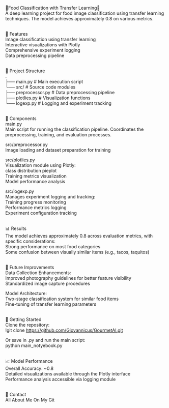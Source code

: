 🍕Food Classification with Transfer Learning🍦  
A deep learning project for food image classification using transfer learning techniques. The model achieves approximately 0.8 on various metrics.<br><br>

🌟 Features  
Image classification using transfer learning  
Interactive visualizations with Plotly  
Comprehensive experiment logging  
Data preprocessing pipeline<br><br>

📁 Project Structure  
.  
├── main.py              # Main execution script  
└── src/                 # Source code modules  
    ├── preprocessor.py  # Data preprocessing pipeline  
    ├── plotlies.py     # Visualization functions  
    └── logexp.py       # Logging and experiment tracking<br><br>

🔧 Components  
main.py  
Main script for running the classification pipeline. Coordinates the preprocessing, training, and evaluation processes.  

src/preprocessor.py  
Image loading and dataset preparation for training  

src/plotlies.py  
Visualization module using Plotly:  
    class distribution pieplot  
    Training metrics visualization  
    Model performance analysis  

src/logexp.py  
Manages experiment logging and tracking:  
    Training progress monitoring  
    Performance metrics logging  
    Experiment configuration tracking<br><br>


📊 Results  
The model achieves approximately 0.8 across evaluation metrics, with specific considerations:  
    Strong performance on most food categories  
    Some confusion between visually similar items (e.g., tacos, taquitos)<br><br>

🔄 Future Improvements  
Data Collection Enhancements:  
Improved photography guidelines for better feature visibility  
Standardized image capture procedures  

Model Architecture:  
Two-stage classification system for similar food items  
Fine-tuning of transfer learning parameters<br><br>


🚀 Getting Started  
Clone the repository:  
!git clone https://github.com/Giovannicus/GourmetAI.git  

Or save in .py and run the main script:  
python main_notyebook.py<br><br>


📈 Model Performance  
Overall Accuracy: ~0.8  
Detailed visualizations available through the Plotly interface  
Performance analysis accessible via logging module<br><br>

👥 Contact  
All About Me On My Git  
